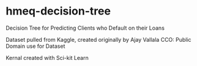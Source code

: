 # hmeq-decision-tree
Decision Tree for Predicting Clients who Default on their Loans

Dataset pulled from Kaggle, created originally by Ajay Vallala
CCO: Public Domain use for Dataset

Kernal created with Sci-kit Learn
